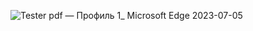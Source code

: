 ![Tester pdf — Профиль 1_ Microsoft​ Edge 2023-07-05](https://github.com/Kvazavr/Kvazavr/assets/122520677/6038a877-813f-42ad-9cc1-510e25bf2275)
